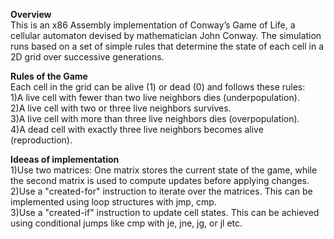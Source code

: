**Overview**  
This is an x86 Assembly implementation of Conway’s Game of Life, a cellular automaton devised by mathematician John Conway.
The simulation runs based on a set of simple rules that determine the state of each cell in a 2D grid over successive generations.

**Rules of the Game**  
Each cell in the grid can be alive (1) or dead (0) and follows these rules:  
1)A live cell with fewer than two live neighbors dies (underpopulation).  
2)A live cell with two or three live neighbors survives.  
3)A live cell with more than three live neighbors dies (overpopulation).  
4)A dead cell with exactly three live neighbors becomes alive (reproduction).

**Ideeas of implementation**  
1)Use two matrices: One matrix stores the current state of the game, while the second matrix is used to compute updates before applying changes.   
2)Use a "created-for" instruction to iterate over the matrices. This can be implemented using loop structures with jmp, cmp.   
3)Use a "created-if" instruction to update cell states. This can be achieved using conditional jumps like cmp with je, jne, jg, or jl etc.   
